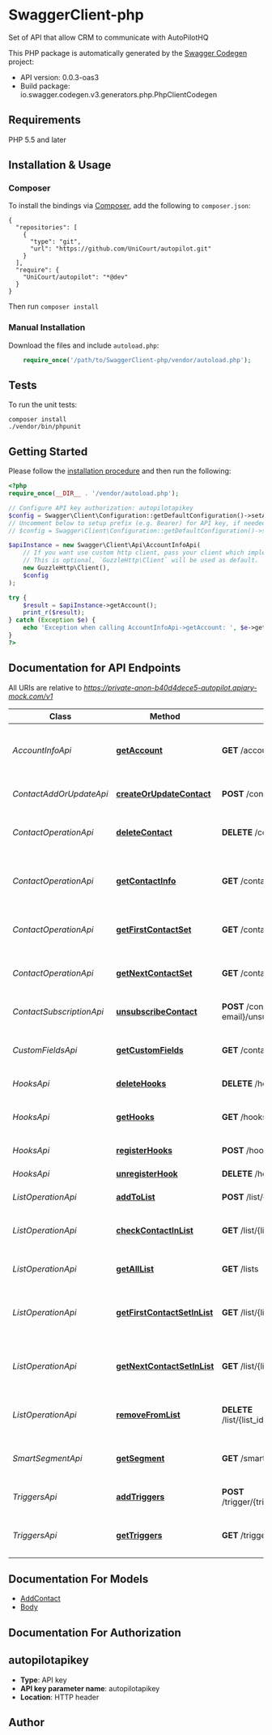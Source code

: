 # SwaggerClient-php
Set of API that allow CRM to communicate with AutoPilotHQ

This PHP package is automatically generated by the [Swagger Codegen](https://github.com/swagger-api/swagger-codegen) project:

- API version: 0.0.3-oas3
- Build package: io.swagger.codegen.v3.generators.php.PhpClientCodegen

## Requirements

PHP 5.5 and later

## Installation & Usage
### Composer

To install the bindings via [Composer](http://getcomposer.org/), add the following to `composer.json`:

```
{
  "repositories": [
    {
      "type": "git",
      "url": "https://github.com/UniCourt/autopilot.git"
    }
  ],
  "require": {
    "UniCourt/autopilot": "*@dev"
  }
}
```

Then run `composer install`

### Manual Installation

Download the files and include `autoload.php`:

```php
    require_once('/path/to/SwaggerClient-php/vendor/autoload.php');
```

## Tests

To run the unit tests:

```
composer install
./vendor/bin/phpunit
```

## Getting Started

Please follow the [installation procedure](#installation--usage) and then run the following:

```php
<?php
require_once(__DIR__ . '/vendor/autoload.php');

// Configure API key authorization: autopilotapikey
$config = Swagger\Client\Configuration::getDefaultConfiguration()->setApiKey('autopilotapikey', 'YOUR_API_KEY');
// Uncomment below to setup prefix (e.g. Bearer) for API key, if needed
// $config = Swagger\Client\Configuration::getDefaultConfiguration()->setApiKeyPrefix('autopilotapikey', 'Bearer');

$apiInstance = new Swagger\Client\Api\AccountInfoApi(
    // If you want use custom http client, pass your client which implements `GuzzleHttp\ClientInterface`.
    // This is optional, `GuzzleHttp\Client` will be used as default.
    new GuzzleHttp\Client(),
    $config
);

try {
    $result = $apiInstance->getAccount();
    print_r($result);
} catch (Exception $e) {
    echo 'Exception when calling AccountInfoApi->getAccount: ', $e->getMessage(), PHP_EOL;
}
?>
```

## Documentation for API Endpoints

All URIs are relative to *https://private-anon-b40d4dece5-autopilot.apiary-mock.com/v1*

Class | Method | HTTP request | Description
------------ | ------------- | ------------- | -------------
*AccountInfoApi* | [**getAccount**](docs/Api/AccountInfoApi.md#getaccount) | **GET** /account | Get the Account Information from AutoPilot
*ContactAddOrUpdateApi* | [**createOrUpdateContact**](docs/Api/ContactAddOrUpdateApi.md#createorupdatecontact) | **POST** /contact | Create or update a contact
*ContactOperationApi* | [**deleteContact**](docs/Api/ContactOperationApi.md#deletecontact) | **DELETE** /contact/{contact-email} | Delete a contact from AutoPilot
*ContactOperationApi* | [**getContactInfo**](docs/Api/ContactOperationApi.md#getcontactinfo) | **GET** /contact/{contact-email} | Returns contact information from AutoPilot
*ContactOperationApi* | [**getFirstContactSet**](docs/Api/ContactOperationApi.md#getfirstcontactset) | **GET** /contacts | Get first set of contacts present in AutoPilot
*ContactOperationApi* | [**getNextContactSet**](docs/Api/ContactOperationApi.md#getnextcontactset) | **GET** /contacts/{bookmark} | Get next set of contacts present in AutoPilot
*ContactSubscriptionApi* | [**unsubscribeContact**](docs/Api/ContactSubscriptionApi.md#unsubscribecontact) | **POST** /contact/{contact-email}/unsubscribe | Unsubscribe a contact in AutoPilot
*CustomFieldsApi* | [**getCustomFields**](docs/Api/CustomFieldsApi.md#getcustomfields) | **GET** /contacts/custom_fields | Get custom fields present in AutoPilot
*HooksApi* | [**deleteHooks**](docs/Api/HooksApi.md#deletehooks) | **DELETE** /hooks | delete all hooks
*HooksApi* | [**getHooks**](docs/Api/HooksApi.md#gethooks) | **GET** /hooks | get all list of all hooks present in AutoPilot
*HooksApi* | [**registerHooks**](docs/Api/HooksApi.md#registerhooks) | **POST** /hook | register a hook
*HooksApi* | [**unregisterHook**](docs/Api/HooksApi.md#unregisterhook) | **DELETE** /hook/{hook_id} | Unregister a hook
*ListOperationApi* | [**addToList**](docs/Api/ListOperationApi.md#addtolist) | **POST** /list/{list_id}/contact/{contact_email} | Add contact to list
*ListOperationApi* | [**checkContactInList**](docs/Api/ListOperationApi.md#checkcontactinlist) | **GET** /list/{list_id}/contact/{contact_email} | Check if contact is present in AutoPilot
*ListOperationApi* | [**getAllList**](docs/Api/ListOperationApi.md#getalllist) | **GET** /lists | Returns all list present in AutoPilot
*ListOperationApi* | [**getFirstContactSetInList**](docs/Api/ListOperationApi.md#getfirstcontactsetinlist) | **GET** /list/{list_id}/contacts | Get first set of contacts present in a list from AutoPilot
*ListOperationApi* | [**getNextContactSetInList**](docs/Api/ListOperationApi.md#getnextcontactsetinlist) | **GET** /list/{list_id}/contacts/{bookmark} | Get next set of contacts present in a list from AutoPilot
*ListOperationApi* | [**removeFromList**](docs/Api/ListOperationApi.md#removefromlist) | **DELETE** /list/{list_id}/contact/{contact_email} | Remove a contact from a list in AutoPilot
*SmartSegmentApi* | [**getSegment**](docs/Api/SmartSegmentApi.md#getsegment) | **GET** /smart_segments | get all list present in smart segment
*TriggersApi* | [**addTriggers**](docs/Api/TriggersApi.md#addtriggers) | **POST** /trigger/{trigger_id}/contact/{contact_email} | Add a contact to journey
*TriggersApi* | [**getTriggers**](docs/Api/TriggersApi.md#gettriggers) | **GET** /triggers | get all list of all journey with API triggers

## Documentation For Models

 - [AddContact](docs/Model/AddContact.md)
 - [Body](docs/Model/Body.md)

## Documentation For Authorization


## autopilotapikey

- **Type**: API key
- **API key parameter name**: autopilotapikey
- **Location**: HTTP header


## Author


